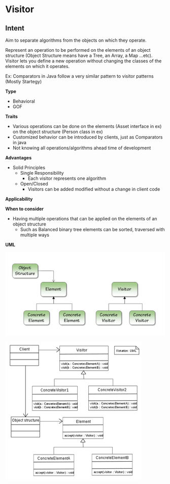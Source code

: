 # Visitor
## Intent
Aim to separate algorithms from the objects on which they operate.

Represent an operation to be performed on the elements of an object structure (Object Structure means have a Tree, an Array, a Map ...etc). 
Visitor lets you define a new operation without changing the classes of the elements on which it operates. 


Ex: Comparators in Java follow a very similar pattern to visitor patterns (Mostly Startegy)

**Type**

- Behavioral 
- GOF 


**Traits**

- Various operations can be done on the elements (Asset interface in ex) on the object structure (Person class in ex)
- Customized behavior can be introduced by clients, just as Comparators in java 
- Not knowing all operations/algorithms ahead time of development


**Advantages**

- Solid Principles
  - Single Responsibility
    - Each visitor represents one algorithm
  - Open/Closed
    - Visitors can be added modified without a change in client code


**Applicability**



**When to consider**

- Having multiple operations that can be applied on the elements of an object structure 
  - Such as Balanced binary tree elements can be sorted, traversed with multiple ways 


**UML**

![Visitor UML Diagram 1](./src/main/resources/uml.png)

![Visitor UML Diagram 2](./src/main/resources/uml1.png)

